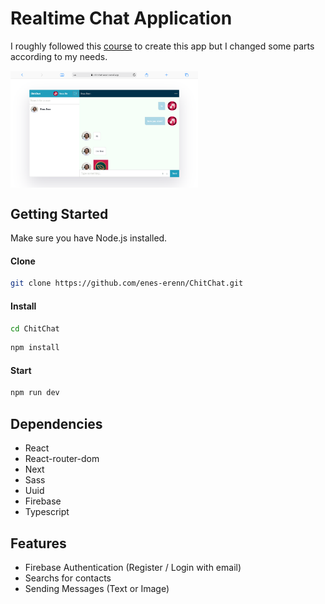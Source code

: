 
# Realtime Chat Application

I roughly followed this [course](https://www.youtube.com/watch?v=k4mjF4sPITE) to create this app but I changed some parts according to my needs.

<img width="300" align="center" src="https://raw.githubusercontent.com/enes-erenn/images/main/ChitChat.png" />

## Getting Started

Make sure you have Node.js installed.

#### Clone

```bash
git clone https://github.com/enes-erenn/ChitChat.git
```

#### Install

```bash
cd ChitChat
```

```bash
npm install
```

#### Start

```bash
npm run dev
```

## Dependencies

- React
- React-router-dom
- Next
- Sass
- Uuid
- Firebase
- Typescript

## Features

- Firebase Authentication (Register / Login with email)
- Searchs for contacts
- Sending Messages (Text or Image)

